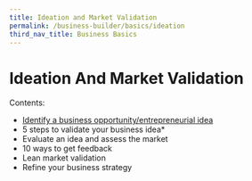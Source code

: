 ```yaml
---
title: Ideation and Market Validation
permalink: /business-builder/basics/ideation
third_nav_title: Business Basics
---
```


# Ideation And Market Validation
Contents:
* [Identify a business opportunity/entrepreneurial idea](/business-builder/basics/identify-evaluate-opp)
* 5 steps to validate your business idea*
* Evaluate an idea and assess the market
* 10 ways to get feedback
* Lean market validation
* Refine your business strategy
